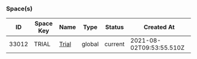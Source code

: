 ### Space(s)
|ID|Space Key|Name|Type|Status|Created At|
|---|---|---|---|---|---|
| 33012 | TRIAL | [Trial](https://xsoar-bd.atlassian.net/wiki/spaces/TRIAL) | global | current | 2021-08-02T09:53:55.510Z |
